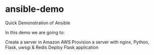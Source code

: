 ansible-demo
============

Quick Demonstration of Ansible

In this demo we are going to:

  Create a server in Amazon AWS
  Provision a server with nginx, Python, Flask, uwsgi & Redis
  Deploy Flask application
  
